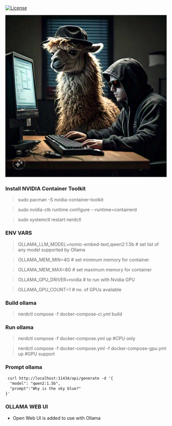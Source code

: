 [![License](https://img.shields.io/badge/License-Apache_2.0-blue.svg)](https://opensource.org/licenses/Apache-2.0)

![Image](ollama-s6.jpeg)

### Install NVIDIA Container Toolkit
> sudo pacman -S nvidia-container-toolkit 

> sudo nvidia-ctk runtime configure --runtime=containerd

> sudo systemctl restart nerdctl


### ENV VARS

> OLLAMA_LLM_MODEL=nomic-embed-text,qwen2:1.5b # set list of any model supported by Ollama

> OLLAMA_MEM_MIN=4G # set minimum memory for container 

> OLLAMA_MEM_MAX=8G # set maximum memory for container

> OLLAMA_GPU_DRIVER=nvidia # to run with Nvidia GPU 

> OLLAMA_GPU_COUNT=1 # no. of GPUs available

### Build ollama

> nerdctl compose -f docker-compose-ci.yml build


### Run ollama

> nerdctl compose -f docker-compose.yml up #CPU only

> nerdctl compose -f docker-compose.yml -f docker-compose-gpu.yml up #GPU support


### Prompt ollama

```
 curl http://localhost:11434/api/generate -d '{
  "model": "qwen2:1.5b",
  "prompt":"Why is the sky blue?"
}'
```

### OLLAMA WEB UI

- Open Web UI is added to use with Ollama
